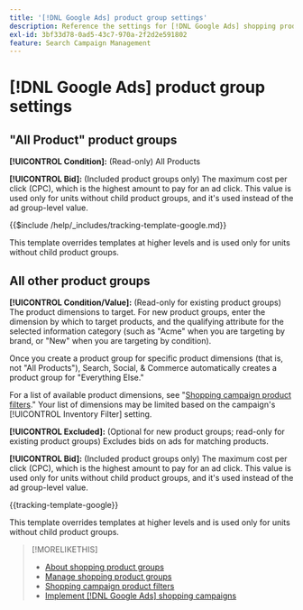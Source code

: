 ```yaml
---
title: '[!DNL Google Ads] product group settings'
description: Reference the settings for [!DNL Google Ads] shopping product groups.
exl-id: 3bf33d78-0ad5-43c7-970a-2f2d2e591802
feature: Search Campaign Management
---
```

# [!DNL Google Ads] product group settings

## "All Product" product groups

**[!UICONTROL Condition]:** (Read-only) All Products

**[!UICONTROL Bid]:** (Included product groups only) The maximum cost per click (CPC), which is the highest amount to pay for an ad click. This value is used only for units without child product groups, and it's used instead of the ad group-level value.

<!-- **[!UICONTROL Tracking Template]:** -->

{{$include /help/_includes/tracking-template-google.md}}

This template overrides templates at higher levels and is used only for units without child product groups.

## All other product groups

**[!UICONTROL Condition/Value]:** (Read-only for existing product groups) The product dimensions to target. For new product groups, enter the dimension by which to target products, and the qualifying attribute for the selected information category (such as "Acme" when you are targeting by brand, or "New" when you are targeting by condition).

Once you create a product group for specific product dimensions (that is, not "All Products"), Search, Social, & Commerce automatically creates a product group for "Everything Else."

For a list of available product dimensions, see "[Shopping campaign product filters](/help/search-social-commerce/campaign-management/campaigns/shopping-campaign-product-filters.md)." Your list of dimensions may be limited based on the campaign's [!UICONTROL Inventory Filter] setting.

**[!UICONTROL Excluded]:** (Optional for new product groups; read-only for existing product groups) Excludes bids on ads for matching products.

**[!UICONTROL Bid]:** (Included product groups only) The maximum cost per click (CPC), which is the highest amount to pay for an ad click. This value is used only for units without child product groups, and it's used instead of the ad group-level value.

<!-- **[!UICONTROL Tracking Template]:** -->

<!-- ExL can't handle the same include twice in the same file, so using a snippet for the second occurrence.

{{$include /help/_includes/tracking-template-google.md}}
-->

{{tracking-template-google}}

This template overrides templates at higher levels and is used only for units without child product groups.

>[!MORELIKETHIS]
>
>* [About shopping product groups](product-group-about.md)
>* [Manage shopping product groups](product-group-manage.md)
>* [Shopping campaign product filters](/help/search-social-commerce/campaign-management/campaigns/shopping-campaign-product-filters.md)
>* [Implement [!DNL Google Ads] shopping campaigns](/help/search-social-commerce/campaign-management/special-campaign-types/google-shopping-campaigns.md)
